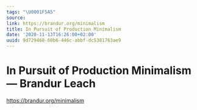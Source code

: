```yaml
---
tags: "\U0001F5A5"
source:
link: https://brandur.org/minimalism
title: In Pursuit of Production Minimalism
date: '2020-11-13T16:26:00+02:00'
uuid: 9d729468-60b6-446c-abbf-dc5381763ae9
---
```


# In Pursuit of Production Minimalism — Brandur Leach
https://brandur.org/minimalism
